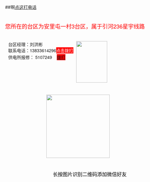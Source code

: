 ##啊<a href="tel:13785637223">点这打电话</a><p style="font-family: &quot;Helvetica Neue&quot;, Helvetica, &quot;Hiragino Sans GB&quot;, &quot;Microsoft YaHei&quot;, Arial, sans-serif; font-size: medium; max-width: 100%; min-height: 1em; white-space: pre-wrap;">
    <span style="font-size: 18px; color: #FF0000;">您所在的台区为安里屯一村3台区，属于引河236星宇线路</span>
</p>
<section style="font-family: &quot;Helvetica Neue&quot;, Helvetica, &quot;Hiragino Sans GB&quot;, &quot;Microsoft YaHei&quot;, Arial, sans-serif; font-size: medium; white-space: normal; max-width: 100%; display: flex;">
    <section class="KolEditor" data-tools-id="82014" style="margin-top: 20px; max-width: 100%; overflow: hidden;">
        <section style="max-width: 100%; display: flex;">
            <section style="padding-left: 10px; max-width: 100%; flex: 1 1 0%;">
                <section style="max-width: 100%;">
                    <span style="font-size: 14px;">台区经理：刘洪彬</span><br/>
                </section>
                <section style="max-width: 100%;">
                    <span style="font-size: 14px;">联系电话：13833614296</span><span style="font-size: 14px; background-color: #FF0000; color: #FFFFFF;">点击拨打</span><span style="font-size: 14px;">&nbsp;</span>
                </section>
                <section style="max-width: 100%;">
                    <span style="font-size: 14px;">供电所报修： 5107249 &nbsp; &nbsp;<span style="color: #FFFFFF; background-color: #FF0000;"><a href="tel:13785637223">拨打</a></span>&nbsp;</span><span style="font-size: 16px;">&nbsp; &nbsp; &nbsp; &nbsp;</span>
                </section>
            </section>
            <section class="" style="max-width: 100%; width: 101px;">
                <img class="" data-copyright="0" data-cropselx1="0" data-cropselx2="101" data-cropsely1="0" data-cropsely2="135" data-ratio="1.3333333333333333" src="https://mmbiz.qpic.cn/mmbiz_jpg/2Jiavba3Egn95czLH3y9iaMB3pvLjGSFIAXCU2KuU4mFYspZFzTBmSEeWCzRQSq8zicic5n0icZLOHS4bOYHVKIcfng/640?wx_fmt=jpeg" data-type="jpeg" data-w="240" style="height: 135px; width: 101px; vertical-align: top;"/>&nbsp;
            </section>
        </section>
    </section>
    <section style="padding-left: 10px; max-width: 100%; flex: 1 1 0%;">
        <br/>
    </section>
</section>
<p style="font-family: &quot;Helvetica Neue&quot;, Helvetica, &quot;Hiragino Sans GB&quot;, &quot;Microsoft YaHei&quot;, Arial, sans-serif; font-size: medium;">
    <span style="font-size: 20px;"></span>
</p>
<section class="KolEditor" style="font-family: &quot;Helvetica Neue&quot;, Helvetica, &quot;Hiragino Sans GB&quot;, &quot;Microsoft YaHei&quot;, Arial, sans-serif; font-size: medium; white-space: normal; max-width: 100%; overflow: hidden;">
    <section style="margin-right: auto; margin-bottom: 20px; margin-left: auto; max-width: 100%; width: 236.5px;">
        <img class="" data-copyright="0" data-cropselx1="0" data-cropselx2="206" data-cropsely1="0" data-cropsely2="205" data-ratio="1" src="https://mmbiz.qpic.cn/mmbiz_jpg/2Jiavba3Egn98bGpBku2ib2sNGHIw5EPRBwnbATrMTCzicp3ChMiciasMHXLucqjzglkJoBkp2OZhZP6B93hvO38ftw/640?wx_fmt=jpeg" data-type="jpeg" data-w="430" style="height: 206px; width: 206px; vertical-align: top;"/>
    </section>
    <section style="max-width: 100%; text-align: center;">
        <p class="active brush" style="max-width: 100%; min-height: 1em; white-space: pre-wrap; color: rgb(121, 121, 121); font-size: 14px; min-width: 1px;">
            <span style="font-size: 16px; color: #000000;">长按图片识别二维码添加微信好友</span>
        </p>
    </section>
</section>
<p>
    <br/>
</p>
